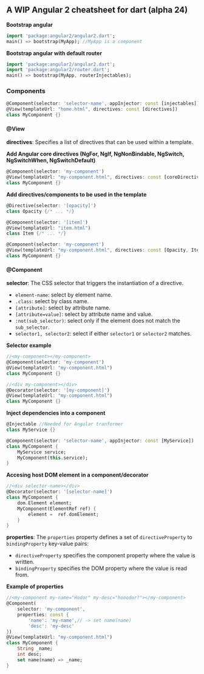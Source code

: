 ## A WIP Angular 2 cheatsheet for dart (alpha 24)

**Bootstrap angular**
```dart
import 'package:angular2/angular2.dart';
main() => bootstrap(MyApp); //MyApp is a component
```

**Bootstrap angular with default router**
```dart
import 'package:angular2/angular2.dart';
import 'package:angular2/router.dart';
main() => bootstrap(MyApp, routerInjectables);
```


### Components

```dart
@Component(selector: 'selector-name', appInjector: const [injectables])
@View(templateUrl: "home.html", directives: const [directives])
class MyComponent {}
```
#### @View

**directives**: Specifies a list of directives that can be used within a template.

**Add Angular core directives (NgFor, NgIf, NgNonBindable, NgSwitch, NgSwitchWhen, NgSwitchDefault)**
```dart
@Component(selector: 'my-component')
@View(templateUrl: "my-component.html", directives: const [coreDirectives])
class MyComponent {}
```

**Add directives/components to be used in the template**
```dart
@Directive(selector: '[opacity]')
class Opacity {/* ... */}

@Component(selector: '[item]')
@View(templateUrl: "item.html")
class Item {/* ... */}

@Component(selector: 'my-component')
@View(templateUrl: "my-component.html", directives: const [Opacity, Item])
class MyComponent {}
```

#### @Component

**selector**: The CSS selector that triggers the instantiation of a directive.

   - `element-name`: select by element name.
   - `.class`: select by class name.
   - `[attribute]`: select by attribute name.
   - `[attribute=value]`: select by attribute name and value.
   - `:not(sub_selector)`: select only if the element does not match the `sub_selector`.
   - `selector1, selector2`: select if either `selector1` or `selector2` matches.

**Selector example**
```dart
//<my-component></my-component>
@Component(selector: 'my-component')
@View(templateUrl: "my-component.html")
class MyComponent {}

//<div my-component></div>
@Decorator(selector: '[my-component]')
@View(templateUrl: "my-component.html")
class MyComponent {}
```

**Inject dependencies into a component**
```dart
@Injectable //Needed for Angular tranformer
class MyService {}

@Component(selector: 'selector-name', appInjector: const [MyService])
class MyComponent {
    MyService service;
    MyComponent(this.service);
}
```

**Accesing host DOM element in a component/decorator**

```dart
//<div selector-name></div>
@Decorator(selector: '[selector-name]')
class MyComponent {
    dom.Element element;
    MyComponent(ElementRef ref) {
        element =  ref.domElement;
    }
}
```

**properties**: The `properties` property defines a set of `directiveProperty` to `bindingProperty`  key-value pairs:
   - `directiveProperty` specifies the component property where the value is written.
   - `bindingProperty` specifies the DOM property where the value is read from.

**Example of properties**
```dart
//<my-component my-name="Hodor" my-desc="hooodor?"></my-component>
@Component(
    selector: 'my-component', 
    properties: const {
        'name': 'my-name',// -> set name(name)
        'desc': 'my-desc'
})
@View(templateUrl: "my-component.html")
class MyComponent {
    String _name;
    int desc;
    set name(name) => _name;
}
```
